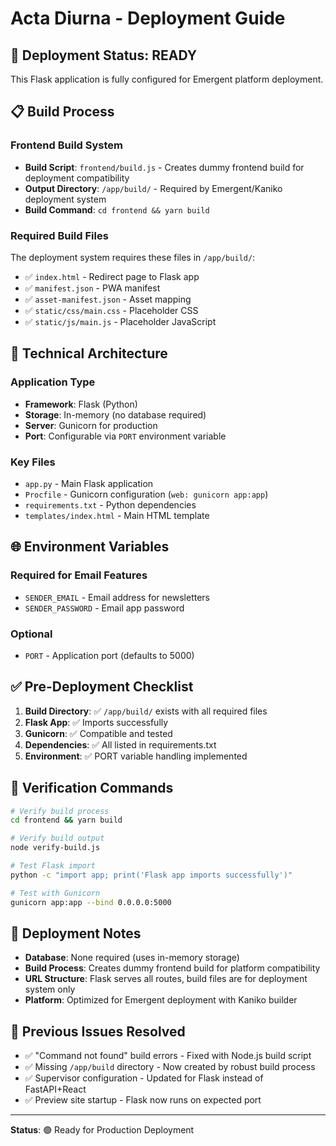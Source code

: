 # Acta Diurna - Deployment Guide

## 🚀 Deployment Status: READY

This Flask application is fully configured for Emergent platform deployment.

## 📋 Build Process

### Frontend Build System
- **Build Script**: `frontend/build.js` - Creates dummy frontend build for deployment compatibility
- **Output Directory**: `/app/build/` - Required by Emergent/Kaniko deployment system
- **Build Command**: `cd frontend && yarn build`

### Required Build Files
The deployment system requires these files in `/app/build/`:
- ✅ `index.html` - Redirect page to Flask app
- ✅ `manifest.json` - PWA manifest  
- ✅ `asset-manifest.json` - Asset mapping
- ✅ `static/css/main.css` - Placeholder CSS
- ✅ `static/js/main.js` - Placeholder JavaScript

## 🔧 Technical Architecture

### Application Type
- **Framework**: Flask (Python)
- **Storage**: In-memory (no database required)
- **Server**: Gunicorn for production
- **Port**: Configurable via `PORT` environment variable

### Key Files
- `app.py` - Main Flask application
- `Procfile` - Gunicorn configuration (`web: gunicorn app:app`)
- `requirements.txt` - Python dependencies
- `templates/index.html` - Main HTML template

## 🌐 Environment Variables

### Required for Email Features
- `SENDER_EMAIL` - Email address for newsletters
- `SENDER_PASSWORD` - Email app password

### Optional
- `PORT` - Application port (defaults to 5000)

## ✅ Pre-Deployment Checklist

1. **Build Directory**: ✅ `/app/build/` exists with all required files
2. **Flask App**: ✅ Imports successfully
3. **Gunicorn**: ✅ Compatible and tested
4. **Dependencies**: ✅ All listed in requirements.txt
5. **Environment**: ✅ PORT variable handling implemented

## 🧪 Verification Commands

```bash
# Verify build process
cd frontend && yarn build

# Verify build output
node verify-build.js

# Test Flask import
python -c "import app; print('Flask app imports successfully')"

# Test with Gunicorn
gunicorn app:app --bind 0.0.0.0:5000
```

## 🎯 Deployment Notes

- **Database**: None required (uses in-memory storage)
- **Build Process**: Creates dummy frontend build for platform compatibility
- **URL Structure**: Flask serves all routes, build files are for deployment system only
- **Platform**: Optimized for Emergent deployment with Kaniko builder

## 🔄 Previous Issues Resolved

- ✅ "Command not found" build errors - Fixed with Node.js build script
- ✅ Missing `/app/build` directory - Now created by robust build process  
- ✅ Supervisor configuration - Updated for Flask instead of FastAPI+React
- ✅ Preview site startup - Flask now runs on expected port

---

**Status**: 🟢 Ready for Production Deployment